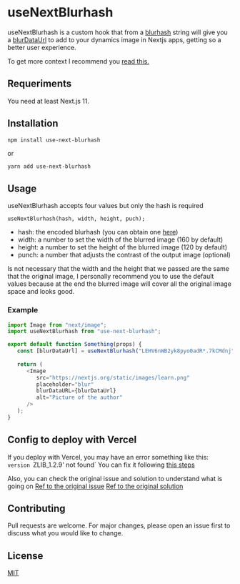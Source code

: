 # useNextBlurhash

useNextBlurhash is a custom hook that from a [blurhash](https://blurha.sh/) string will give you a [blurDataUrl](https://nextjs.org/docs/api-reference/next/image#blurdataurl) to add to your dynamics image in Nextjs apps, getting so a better user experience.

To get more context I recommend you [read this.](https://nextjs.org/blog/next-11#image-placeholders) 

## Requeriments

You need at least Next.js 11.

## Installation

```bash
npm install use-next-blurhash
```

or

```
yarn add use-next-blurhash
```

## Usage
useNextBlurhash accepts four values but only the hash is required
```
useNextBlurhash(hash, width, height, puch);
```

* hash: the encoded blurhash (you can obtain one [here](https://blurha.sh/))
* width: a number to set the width of the blurred image (160 by default)
* height: a number to set the height of the blurred image (120 by default)
* punch: a number that adjusts the contrast of the output image (optional)

Is not necessary that the width and the height that we passed are the same that the original image, I personally recommend you to use the default values because at the end the blurred image will cover all the original image space and looks good.

### Example

```javascript
import Image from "next/image";
import useNextBlurhash from "use-next-blurhash";

export default function Something(props) {
   const [blurDataUrl] = useNextBlurhash("LEHV6nWB2yk8pyo0adR*.7kCMdnj");
   
   return (
      <Image
         src="https://nextjs.org/static/images/learn.png"
         placeholder="blur"
         blurDataURL={blurDataUrl}
         alt="Picture of the author"
      />
   );
}
```

## Config to deploy with Vercel
If you deploy with Vercel, you may have an error something like this: `version `ZLIB_1.2.9' not found`
You can fix it following [this steps](https://github.com/ivansevillaa/use-next-blurhash/issues/4)

Also, you can check the original issue and solution to understand what is going on
[Ref to the original issue](https://github.com/Automattic/node-canvas/issues/1779)
[Ref to the original solution](https://github.com/Automattic/node-canvas/issues/1779#issuecomment-895885846)

## Contributing
Pull requests are welcome. For major changes, please open an issue first to discuss what you would like to change.

## License
[MIT](https://choosealicense.com/licenses/mit/)
